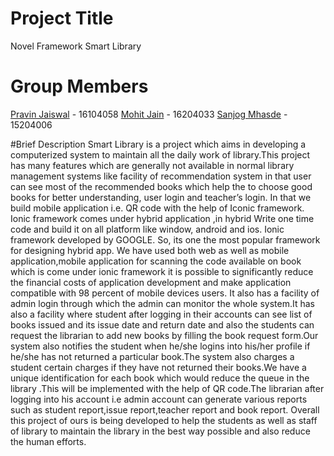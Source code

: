 # Project Title
Novel Framework Smart Library

# Group Members
[Pravin Jaiswal](https://github.com/pravinjaiswal) - 16104058
[Mohit Jain](https://github.com/Mohitt95) - 16204033
[Sanjog Mhasde](https://github.com/sanjogmhasde) - 15204006

#Brief Description
Smart Library is a project which aims in developing a computerized system to maintain
all the daily work of library.This project has many features which are generally not available
in normal library management systems like facility of recommendation system in that user
can see most of the recommended books which help the to choose good books for better
understanding, user login and teacher’s login.
In that we build mobile application i.e. QR code with the help of Iconic framework. Ionic
framework comes under hybrid application ,in hybrid Write one time code and build it on
all platform like window, android and ios. Ionic framework developed by GOOGLE. So, its
one the most popular framework for designing hybrid app.
We have used both web as well as mobile application,mobile application for scanning the
code available on book which is come under ionic framework it is possible to significantly
reduce the financial costs of application development and make application compatible with
98 percent of mobile devices users.
It also has a facility of admin login through which the admin can monitor the whole system.It has also a facility where student after logging in their accounts can see list of books
issued and its issue date and return date and also the students can request the librarian to
add new books by filling the book request form.Our system also notifies the student when
he/she logins into his/her profile if he/she has not returned a particular book.The system
also charges a student certain charges if they have not returned their books.We have a unique
identification for each book which would reduce the queue in the library .This will be implemented with the help of QR code.The librarian after logging into his account i.e admin
account can generate various reports such as student report,issue report,teacher report and
book report. Overall this project of ours is being developed to help the students as well as
staff of library to maintain the library in the best way possible and also reduce the human
efforts.
